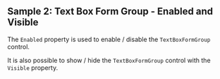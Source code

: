 ## Sample 2: Text Box Form Group - Enabled and Visible

The `Enabled` property is used to enable / disable the `TextBoxFormGroup` control.

It is also possible to show / hide the `TextBoxFormGroup` control with the `Visible` property.